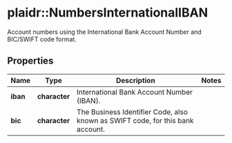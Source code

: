 # plaidr::NumbersInternationalIBAN

Account numbers using the International Bank Account Number and BIC/SWIFT code format.

## Properties
Name | Type | Description | Notes
------------ | ------------- | ------------- | -------------
**iban** | **character** | International Bank Account Number (IBAN). | 
**bic** | **character** | The Business Identifier Code, also known as SWIFT code, for this bank account. | 


